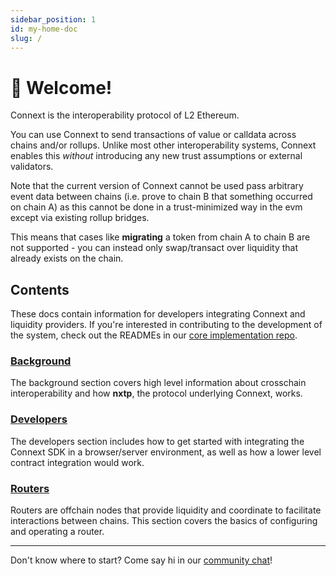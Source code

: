 ```yaml
---
sidebar_position: 1
id: my-home-doc
slug: /
---
```


# 👋 Welcome!

Connext is the interoperability protocol of L2 Ethereum.

You can use Connext to send transactions of value or calldata across chains and/or rollups. Unlike most other interoperability systems, Connext enables this *without* introducing any new trust assumptions or external validators.

Note that the current version of Connext cannot be used pass arbitrary event data between chains (i.e. prove to chain B that something occurred on chain A) as this cannot be done in a trust-minimized way in the evm except via existing rollup bridges. 

This means that cases like **migrating** a token from chain A to chain B are not supported - you can instead only swap/transact over liquidity that already exists on the chain.

## Contents

These docs contain information for developers integrating Connext and liquidity providers. If you're interested in contributing to the development of the system, check out the READMEs in our [core implementation repo](https://github.com/connext/nxtp).

### [Background](./background/faq)

The background section covers high level information about crosschain interoperability and how **nxtp**, the protocol underlying Connext, works.

### [Developers](./developers/getting-started)

The developers section includes how to get started with integrating the Connext SDK in a browser/server environment, as well as how a lower level contract integration would work.

### [Routers](./router/intro)

Routers are offchain nodes that provide liquidity and coordinate to facilitate interactions between chains. This section covers the basics of configuring and operating a router.

---

Don't know where to start? Come say hi in our [community chat](https://chat.connext.network)!